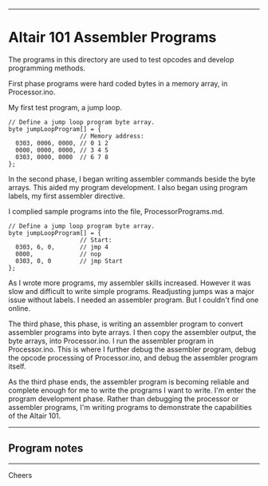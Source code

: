 --------------------------------------------------------------------------------
# Altair 101 Assembler Programs

The programs in this directory are used to test opcodes and develop programming methods.

First phase programs were hard coded bytes in a memory array, in Processor.ino.

My first test program, a jump loop.
````
// Define a jump loop program byte array.
byte jumpLoopProgram[] = {
                    // Memory address:
  0303, 0006, 0000, // 0 1 2
  0000, 0000, 0000, // 3 4 5
  0303, 0000, 0000  // 6 7 8
};
````

In the second phase, I began writing assembler commands beside the byte arrays.
This aided my program development.
I also began using program labels, my first assembler directive.

I complied sample programs into the file, ProcessorPrograms.md.
````
// Define a jump loop program byte array.
byte jumpLoopProgram[] = {
                    // Start:
  0303, 6, 0,       // jmp 4
  0000,             // nop
  0303, 0, 0        // jmp Start
};
````

As I wrote more programs, my assembler skills increased.
However it was slow and difficult to write simple programs.
Readjusting jumps was a major issue without labels.
I needed an assembler program. But I couldn't find one online.

The third phase, this phase, is writing an assembler program to convert assembler programs into byte arrays.
I then copy the assembler output, the byte arrays, into Processor.ino.
I run the assembler program in Processor.ino.
This is where I further debug the assembler program,
debug the opcode processing of Processor.ino, and debug the assembler program itself.

As the third phase ends, the assembler program is becoming reliable and complete enough for me to write the programs I want to write.
I'm enter the program development phase.
Rather than debugging the processor or assembler programs,
I'm writing programs to demonstrate the capabilities of the Altair 101.

--------------------------------------------------------------------------------
## Program notes

--------------------------------------------------------------------------------
Cheers